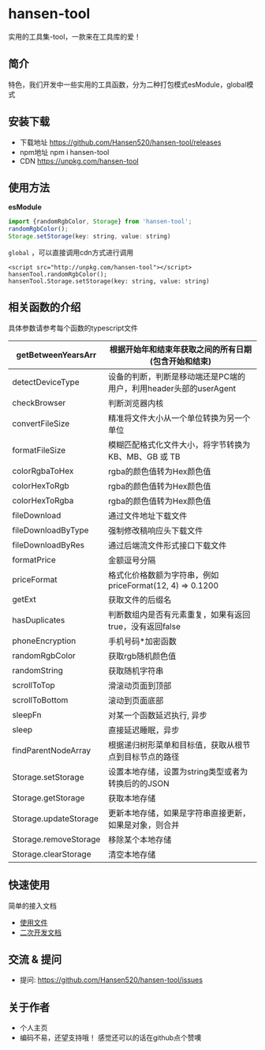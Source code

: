 # hansen-tool
实用的工具集-tool，一款来在工具库的爱！

## 简介
特色，我们开发中一些实用的工具函数，分为二种打包模式esModule，global模式

## 安装下载

- 下载地址 https://github.com/Hansen520/hansen-tool/releases
- npm地址 npm i hansen-tool
- CDN https://unpkg.com/hansen-tool

## 使用方法

**esModule**

```javascript
import {randomRgbColor, Storage} from 'hansen-tool';
randomRgbColor();
Storage.setStorage(key: string, value: string)
```

`global` ，可以直接调用cdn方式进行调用

```javascrip
<script src="http://unpkg.com/hansen-tool"></script>
hansenTool.randomRgbColor();
hansenTool.Storage.setStorage(key: string, value: string)
```

## 相关函数的介绍

具体参数请参考每个函数的typescript文件

| getBetweenYearsArr    | 根据开始年和结束年获取之间的所有日期(包含开始和结束)         |
| --------------------- | ------------------------------------------------------------ |
| detectDeviceType      | 设备的判断，判断是移动端还是PC端的用户，利用header头部的userAgent |
| checkBrowser          | 判断浏览器内核                                               |
| convertFileSize       | 精准将文件大小从一个单位转换为另一个单位                     |
| formatFileSize        | 模糊匹配格式化文件大小，将字节转换为 KB、MB、GB 或 TB        |
| colorRgbaToHex        | rgba的颜色值转为Hex颜色值                                    |
| colorHexToRgb         | rgba的颜色值转为Hex颜色值                                    |
| colorHexToRgba        | rgba的颜色值转为Hex颜色值                                    |
| fileDownload          | 通过文件地址下载文件                                         |
| fileDownloadByType    | 强制修改稿响应头下载文件                                     |
| fileDownloadByRes     | 通过后端流文件形式接口下载文件                               |
| formatPrice           | 金额逗号分隔                                                 |
| priceFormat           | 格式化价格数额为字符串，例如 priceFormat(12, 4) => 0.1200    |
| getExt                | 获取文件的后缀名                                             |
| hasDuplicates         | 判断数组内是否有元素重复，如果有返回true，没有返回false      |
| phoneEncryption       | 手机号码*加密函数                                            |
| randomRgbColor        | 获取rgb随机颜色值                                            |
| randomString          | 获取随机字符串                                               |
| scrollToTop           | 滑滚动页面到顶部                                             |
| scrollToBottom        | 滚动到页面底部                                               |
| sleepFn               | 对某一个函数延迟执行, 异步                                   |
| sleep                 | 直接延迟睡眠，异步                                           |
| findParentNodeArray   | 根据递归树形菜单和目标值，获取从根节点到目标节点的路径       |
| Storage.setStorage    | 设置本地存储，设置为string类型或者为转换后的的JSON           |
| Storage.getStorage    | 获取本地存储                                                 |
| Storage.updateStorage | 更新本地存储，如果是字符串直接更新，如果是对象，则合并       |
| Storage.removeStorage | 移除某个本地存储                                             |
| Storage.clearStorage  | 清空本地存储                                                 |

## 快速使用
简单的接入文档

- [使用文件](./doc/use/PEADME.md)
- [二次开发文档](./doc/dev/README.md)

## 交流 & 提问
- 提问: https://github.com/Hansen520/hansen-tool/issues

## 关于作者
- 个人主页
- 编码不易，还望支持哦！
感觉还可以的话在github点个赞噢